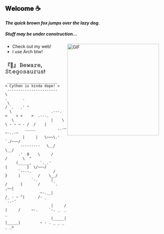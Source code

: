 ## **𝐖𝐞𝐥𝐜𝐨𝐦𝐞 ☕**
***The quick brown fox jumps over the lazy dog.***
##### *Stuff may be under construction...*
  [<img align="right" alt="GIF" src="https://i.imgur.com/XLoUTDF.png" width="300"/>](http://daikoje.borec.cz/dwlinks/post/Cheese/)
  
- Check out my web!
- I use Arch btw! 

### **『🚧』 𝙱𝚎𝚠𝚊𝚛𝚎, 𝚂𝚝𝚎𝚐𝚘𝚜𝚊𝚞𝚛𝚞𝚜!**

```text 
 _______________________
< Cython is kinda dope! >
 -----------------------
\                             .       .
 \                           / `.   .' " 
  \                  .---.  <    > <    >  .---.
   \                 |    \  \ - ~ ~ - /  /    |
         _____          ..-~             ~-..-~
        |     |   \~~~\.'                    `./~~~/
       ---------   \__/                        \__/
      .'  O    \     /               /       \  " 
     (_____,    `._.'               |         }  \/~~~/
      `----.          /       }     |        /    \__/
            `-.      |       /      |       /      `. ,~~|
                ~-.__|      /_ - ~ ^|      /- _      `..-'   
                     |     /        |     /     ~-.     `-. _  _  _
                     |_____|        |_____|         ~ - . _ _ _ _ _>
```
